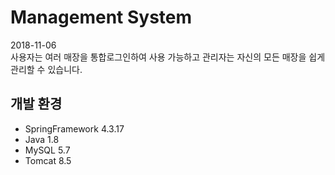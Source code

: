 # Management System
2018-11-06 <br>
사용자는 여러 매장을 통합로그인하여 사용 가능하고 관리자는 자신의 모든 매장을 쉽게 관리할 수 있습니다.<br> 
<h2>개발 환경</h2>
<ul>
  <li>SpringFramework 4.3.17</li>
  <li>Java 1.8</li>
  <li>MySQL 5.7</li>
  <li>Tomcat 8.5</li>
</ul>
